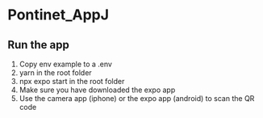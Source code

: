 # Pontinet_AppJ

## Run the app

1. Copy env example to a .env
2. yarn in the root folder
3. npx expo start in the root folder
4. Make sure you have downloaded the expo app
5. Use the camera app (iphone) or the expo app (android) to scan the QR code